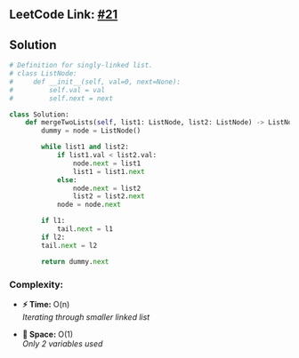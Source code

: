 ## **LeetCode Link:** [#21](https://neetcode.io/problems/merge-two-sorted-linked-lists/) 

## **Solution**
```python
# Definition for singly-linked list.
# class ListNode:
#     def __init__(self, val=0, next=None):
#         self.val = val
#         self.next = next

class Solution:
    def mergeTwoLists(self, list1: ListNode, list2: ListNode) -> ListNode:
        dummy = node = ListNode()

        while list1 and list2:
            if list1.val < list2.val:
                node.next = list1
                list1 = list1.next
            else:
                node.next = list2
                list2 = list2.next
            node = node.next

        if l1:
			tail.next = l1
		if l2:
		tail.next = l2

        return dummy.next
```

### **Complexity:**
- **⚡ Time:** O(n)  
*Iterating through smaller linked list*  

- **💾 Space:** O(1)  
*Only 2 variables used*
